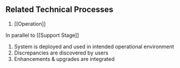 ## Related Technical Processes
1. [[Operation]]

In parallel to [[Support Stage]]

1. System is deployed and used in intended operational environment
2. Discrepancies are discovered by users
3. Enhancements & upgrades are integrated
